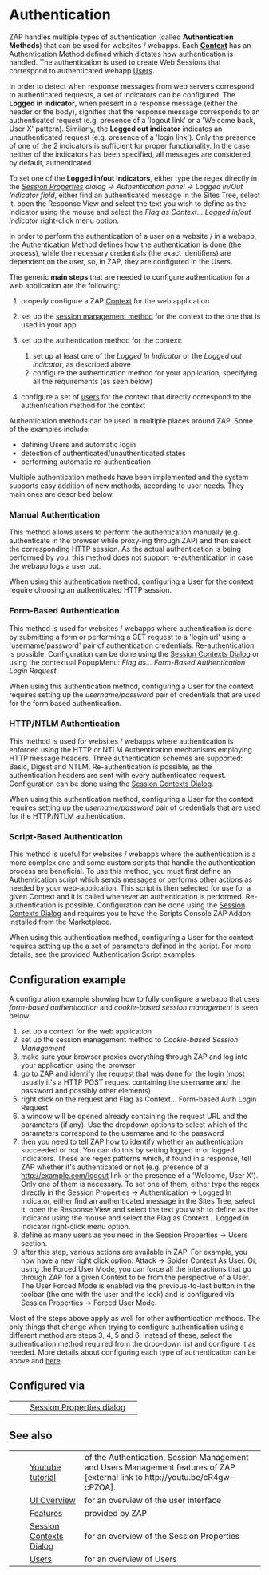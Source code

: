 # Authentication #

ZAP handles multiple types of authentication (called **Authentication Methods**) that can be used for websites / webapps. Each **[Context][]** has an Authentication Method defined which dictates how authentication is handled. The authentication is used to create Web Sessions that correspond to authenticated webapp [Users][].

In order to detect when response messages from web servers correspond to authenticated requests, a set of indicators can be configured. The **Logged in indicator**, when present in a response message (either the header or the body), signifies that the response message corresponds to an authenticated request (e.g. presence of a 'logout link' or a 'Welcome back, User X' pattern). Similarly, the **Logged out indicator** indicates an unauthenticated request (e.g. presence of a 'login link'). Only the presence of one of the 2 indicators is sufficient for proper functionality. In the case neither of the indicators has been specified, all messages are considered, by default, authenticated.

To set one of the **Logged in/out Indicators**, either type the regex directly in the *[Session Properties][] dialog -> Authentication panel -> Logged In/Out Indicator field*, either find an authenticated message in the Sites Tree, select it, open the Response View and select the text you wish to define as the indicator using the mouse and select the *Flag as Context... Logged in/out indicator* right-click menu option.

In order to perform the authentication of a user on a website / in a webapp, the Authentication Method defines how the authentication is done (the process), while the necessary credentials (the exact identifiers) are dependent on the user, so, in ZAP, they are configured in the Users.

The generic **main steps** that are needed to configure authentication for a web application are the following:

1.  properly configure a ZAP [Context][] for the web application
2.  set up the [session management method][] for the context to the one that is used in your app
3.  set up the authentication method for the context:
    
    1.  set up at least one of the *Logged In Indicator* or the *Logged out indicator*, as described above
    2.  configure the authentication method for your application, specifying all the requirements (as seen below)
4.  configure a set of [users][Users] for the context that directly correspond to the authentication method for the context

Authentication methods can be used in multiple places around ZAP. Some of the examples include:

 *  defining Users and automatic login
 *  detection of authenticated/unauthenticated states
 *  performing automatic re-authentication

Multiple authentication methods have been implemented and the system supports easy addition of new methods, according to user needs. They main ones are described below.

### Manual Authentication ###

This method allows users to perform the authentication manually (e.g. authenticate in the browser while proxy-ing through ZAP) and then select the corresponding HTTP session. As the actual authentication is being performed by you, this method does not support re-authentication in case the webapp logs a user out.

When using this authentication method, configuring a User for the context require choosing an authenticated HTTP session.

### Form-Based Authentication ###

This method is used for websites / webapps where authentication is done by submitting a form or performing a GET request to a 'login url' using a 'username/password' pair of authentication credentials. Re-authentication is possible. Configuration can be done using the [Session Contexts Dialog][Session Properties] or using the contextual PopupMenu: *Flag as... Form-Based Authentication Login Request*.

When using this authentication method, configuring a User for the context requires setting up the *username/password* pair of credentials that are used for the form based authentication.

### HTTP/NTLM Authentication ###

This method is used for websites / webapps where authentication is enforced using the HTTP or NTLM Authentication mechanisms employing HTTP message headers. Three authentication schemes are supported: Basic, Digest and NTLM. Re-authentication is possible, as the authentication headers are sent with every authenticated request. Configuration can be done using the [Session Contexts Dialog][Session Properties].

When using this authentication method, configuring a User for the context requires setting up the *username/password* pair of credentials that are used for the HTTP/NTLM authentication.

### Script-Based Authentication ###

This method is useful for websites / webapps where the authentication is a more complex one and some custom scripts that handle the authentication process are beneficial. To use this method, you must first define an Authentication script which sends messages or performs other actions as needed by your web-application. This script is then selected for use for a given Context and it is called whenever an authentication is performed. Re-authentication is possible. Configuration can be done using the [Session Contexts Dialog][Session Properties] and requires you to have the Scripts Console ZAP Addon installed from the Marketplace.

When using this authentication method, configuring a User for the context requires setting up the a set of parameters defined in the script. For more details, see the provided Authentication Script examples.

## Configuration example ##

A configuration example showing how to fully configure a webapp that uses *form-based authentication* and *cookie-based session management* is seen below:

1.  set up a context for the web application
2.  set up the session management method to *Cookie-based Session Management*
3.  make sure your browser proxies everything through ZAP and log into your application using the browser
4.  go to ZAP and identify the request that was done for the login (most usually it's a HTTP POST request containing the username and the password and possibly other elements)
5.  right click on the request and Flag as Context... Form-based Auth Login Request
6.  a window will be opened already containing the request URL and the parameters (if any). Use the dropdown options to select which of the parameters correspond to the username and to the password
7.  then you need to tell ZAP how to identify whether an authentication succeeded or not. You can do this by setting logged in or logged indicators. These are regex patterns which, if found in a response, tell ZAP whether it's authenticated or not (e.g. presence of a http://example.com/logout link or the presence of a 'Welcome, User X'). Only one of them is necessary. To set one of them, either type the regex directly in the Session Properties -> Authentication -> Logged In Indicator, either find an authenticated message in the Sites Tree, select it, open the Response View and select the text you wish to define as the indicator using the mouse and select the Flag as Context... Logged in indicator right-click menu option.
8.  define as many users as you need in the Session Properties -> Users section.
9.  after this step, various actions are available in ZAP. For example, you now have a new right click option: Attack -> Spider Context As User. Or, using the Forced User Mode, you can force all the interactions that go through ZAP for a given Context to be from the perspective of a User. The User Forced Mode is enabled via the previous-to-last button in the toolbar (the one with the user and the lock) and is configured via Session Properties -> Forced User Mode.

Most of the steps above apply as well for other authentication methods. The only things that change when trying to configure authentication using a different method are steps 3, 4, 5 and 6. Instead of these, select the authentication method required from the drop-down list and configure it as needed. More details about configuring each type of authentication can be above and [here][].

## Configured via ##

<table> 
 <tbody>
  <tr> 
   <td>&nbsp;&nbsp;&nbsp;&nbsp;</td> 
   <td><a href="HelpUiDialogsSessionContexts#auth" rel="nofollow">Session Properties dialog</a></td> 
   <td></td> 
  </tr> 
 </tbody>
</table>

## See also ##

<table> 
 <tbody>
  <tr> 
   <td>&nbsp;&nbsp;&nbsp;&nbsp;</td> 
   <td><a href="http://youtu.be/cR4gw-cPZOA" rel="nofollow">Youtube tutorial</a></td> 
   <td>of the Authentication, Session Management and Users Management features of ZAP [external link to http://youtu.be/cR4gw-cPZOA].</td> 
  </tr> 
  <tr> 
   <td>&nbsp;&nbsp;&nbsp;&nbsp;</td> 
   <td><a href="HelpUiOverview" rel="nofollow">UI Overview</a></td> 
   <td>for an overview of the user interface</td> 
  </tr> 
  <tr> 
   <td>&nbsp;&nbsp;&nbsp;&nbsp;</td> 
   <td><a href="HelpStartConceptsConcepts" rel="nofollow">Features</a></td> 
   <td>provided by ZAP</td> 
  </tr> 
  <tr> 
   <td>&nbsp;&nbsp;&nbsp;&nbsp;</td> 
   <td><a href="HelpUiDialogsSessionContexts" rel="nofollow">Session Contexts Dialog</a></td> 
   <td>for an overview of the Session Properties</td> 
  </tr> 
  <tr> 
   <td>&nbsp;&nbsp;&nbsp;&nbsp;</td> 
   <td><a href="HelpStartConceptsUsers" rel="nofollow">Users</a></td> 
   <td>for an overview of Users</td> 
  </tr> 
 </tbody>
</table>


[Context]: HelpStartConceptsContexts
[Users]: HelpStartConceptsUsers
[Session Properties]: HelpUiDialogsSessionContexts#auth
[session management method]: HelpStartConceptsSessionManagement
[here]: HelpUiDialogsSessionContexts